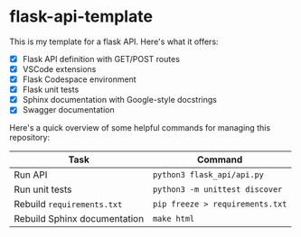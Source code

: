 # flask-api-template

This is my template for a flask API.  Here's what it offers:

- [x] Flask API definition with GET/POST routes
- [x] VSCode extensions
- [x] Flask Codespace environment
- [x] Flask unit tests
- [x] Sphinx documentation with Google-style docstrings
- [x] Swagger documentation

Here's a quick overview of some helpful commands for managing this repository:

| Task | Command |
|---|---|
| Run API | `python3 flask_api/api.py` |
| Run unit tests | `python3 -m unittest discover` |
| Rebuild `requirements.txt` | `pip freeze > requirements.txt` |
| Rebuild Sphinx documentation | `make html` |